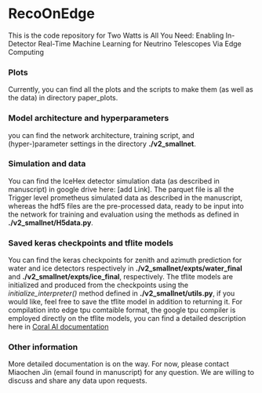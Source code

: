 # RecoOnEdge
This is the code repository for Two Watts is All You Need: Enabling In-Detector Real-Time Machine Learning for Neutrino Telescopes Via Edge Computing

### Plots
Currently, you can find all the plots and the scripts to make them (as well as the data) in directory paper_plots.

### Model architecture and hyperparameters
you can find the network architecture, training script, and (hyper-)parameter settings in the directory **./v2_smallnet**.

### Simulation and data
You can find the IceHex detector simulation data (as described in manuscript) in google drive here: [add Link]. The parquet file is all the Trigger level prometheus simulated data as described in the manuscript, whereas the hdf5 files are the pre-processed data, ready to be input into the network for training and evaluation using the methods as defined in **./v2_smallnet/H5data.py**. 

### Saved keras checkpoints and tflite models
You can find the keras checkpoints for zenith and azimuth prediction for water and ice detectors respectively in **./v2_smallnet/expts/water_final** and **./v2_smallnet/expts/ice_final**, respectively. The tflite models are initialized and produced from the checkpoints using the *initialize_interpreter()* method defined in **./v2_smallnet/utils.py**, if you would like, feel free to save the tflite model in addition to returning it. For compilation into edge tpu comtaible format, the google tpu compiler is employed directly on the tflite models, you can find a detailed description here in [Coral AI documentation](https://coral.ai/docs/edgetpu/compiler/#usage)

### Other information
More detailed documentation is on the way. For now, please contact Miaochen Jin (email found in manuscript) for any question. We are willing to discuss and share any data upon requests.
